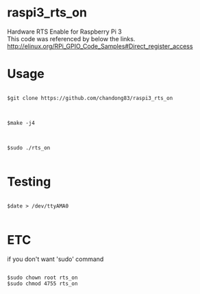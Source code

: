 # raspi3_rts_on
Hardware RTS Enable for Raspberry Pi 3<br>
This code was referenced by below the links.
http://elinux.org/RPi_GPIO_Code_Samples#Direct_register_access


Usage
==
<pre>
<code>
$git clone https://github.com/chandong83/raspi3_rts_on
</code>
</pre>

<pre>
<code>
$make -j4
</code>
</pre>

<pre>
<code>
$sudo ./rts_on
</code>
</pre>

Testing
==
<pre>
<code>
$date > /dev/ttyAMA0
</code>
</pre>


ETC
==
if you don't want 'sudo' command
<pre>
<code>
$sudo chown root rts_on
$sudo chmod 4755 rts_on
</code>
</pre>
